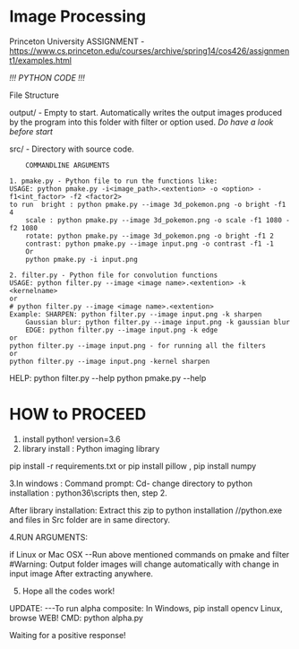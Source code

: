 # Image Processing
Princeton University ASSIGNMENT - https://www.cs.princeton.edu/courses/archive/spring14/cos426/assignment1/examples.html

*!!! PYTHON CODE !!!*

File Structure

output/ - Empty to start.  Automatically writes the output images produced by the program into this folder with filter or option used.
 *Do have a look before start*

src/ - Directory with source code.

		COMMANDLINE ARGUMENTS

	1. pmake.py - Python file to run the functions like:
	USAGE: python pmake.py -i<image_path>.<extention> -o <option> -f1<int_factor> -f2 <factor2>
	to run	bright : python pmake.py --image 3d_pokemon.png -o bright -f1 4
		scale : python pmake.py --image 3d_pokemon.png -o scale -f1 1080 -f2 1080 
		rotate: python pmake.py --image 3d_pokemon.png -o bright -f1 2 
		contrast: python pmake.py --image input.png -o contrast -f1 -1 
		Or
		python pmake.py -i input.png

	2. filter.py - Python file for convolution functions
	USAGE: python filter.py --image <image name>.<extention> -k <kernelname>
	or
	# python filter.py --image <image name>.<extention>
	Example: SHARPEN: python filter.py --image input.png -k sharpen
		Gaussian blur: python filter.py --image input.png -k gaussian blur
		EDGE: python filter.py --image input.png -k edge
	or
	python filter.py --image input.png - for running all the filters
	or
	python filter.py --image input.png -kernel sharpen

HELP:
python filter.py --help
python pmake.py --help

HOW to PROCEED
==============
1. install python! version=3.6
2. library install  : Python imaging library

pip install -r requirements.txt or pip install pillow , pip install numpy


3.In windows :
Command prompt:
Cd- change directory to python installation : python36\scripts
then, step 2.

After library installation:
Extract this zip to python installation //python.exe and files in Src folder are in same directory.

4.RUN ARGUMENTS:
 
if Linux or Mac OSX 
--Run above mentioned commands on pmake and filter
#Warning: Output folder images will change automatically with change in input image
After extracting anywhere.

5. Hope all the codes work!

UPDATE:
---To run alpha composite:
In Windows, pip install opencv
Linux, browse WEB!
CMD: python alpha.py

Waiting for a positive response!